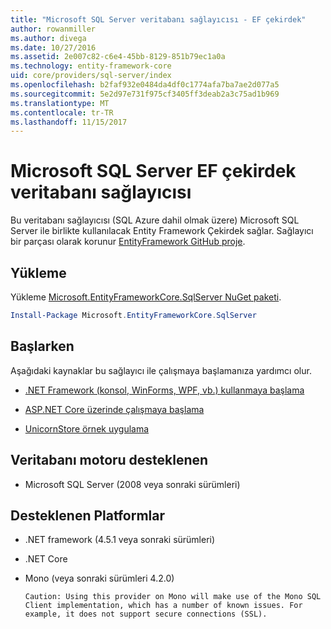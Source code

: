 ```yaml
---
title: "Microsoft SQL Server veritabanı sağlayıcısı - EF çekirdek"
author: rowanmiller
ms.author: divega
ms.date: 10/27/2016
ms.assetid: 2e007c82-c6e4-45bb-8129-851b79ec1a0a
ms.technology: entity-framework-core
uid: core/providers/sql-server/index
ms.openlocfilehash: b2faf932e0484da4df0c1774afa7ba7ae2d077a5
ms.sourcegitcommit: 5e2d97e731f975cf3405ff3deab2a3c75ad1b969
ms.translationtype: MT
ms.contentlocale: tr-TR
ms.lasthandoff: 11/15/2017
---
```

# <a name="microsoft-sql-server-ef-core-database-provider"></a>Microsoft SQL Server EF çekirdek veritabanı sağlayıcısı

Bu veritabanı sağlayıcısı (SQL Azure dahil olmak üzere) Microsoft SQL Server ile birlikte kullanılacak Entity Framework Çekirdek sağlar. Sağlayıcı bir parçası olarak korunur [EntityFramework GitHub proje](https://github.com/aspnet/EntityFramework).

## <a name="install"></a>Yükleme

Yükleme [Microsoft.EntityFrameworkCore.SqlServer NuGet paketi](https://www.nuget.org/packages/Microsoft.EntityFrameworkCore.SqlServer/).

``` powershell
Install-Package Microsoft.EntityFrameworkCore.SqlServer
```

## <a name="get-started"></a>Başlarken

Aşağıdaki kaynaklar bu sağlayıcı ile çalışmaya başlamanıza yardımcı olur.
* [.NET Framework (konsol, WinForms, WPF, vb.) kullanmaya başlama](../../get-started/full-dotnet/index.md)

* [ASP.NET Core üzerinde çalışmaya başlama](../../get-started/aspnetcore/index.md)

* [UnicornStore örnek uygulama](https://github.com/rowanmiller/UnicornStore/tree/master/UnicornStore)

## <a name="supported-database-engines"></a>Veritabanı motoru desteklenen

* Microsoft SQL Server (2008 veya sonraki sürümleri)

## <a name="supported-platforms"></a>Desteklenen Platformlar

* .NET framework (4.5.1 veya sonraki sürümleri)

* .NET Core

* Mono (veya sonraki sürümleri 4.2.0)

      Caution: Using this provider on Mono will make use of the Mono SQL Client implementation, which has a number of known issues. For example, it does not support secure connections (SSL).
